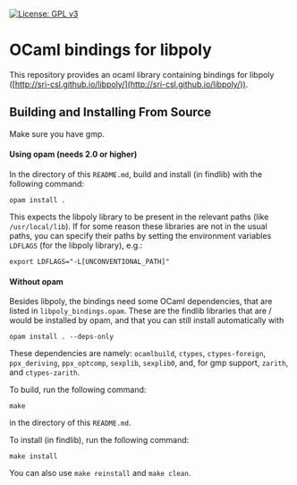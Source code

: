 [![License: GPL v3](https://img.shields.io/badge/License-GPLv3-blue.svg)](https://www.gnu.org/licenses/gpl-3.0)

# OCaml bindings for libpoly

This repository provides an ocaml library containing bindings for libpoly ([http://sri-csl.github.io/libpoly/](http://sri-csl.github.io/libpoly/)).

## Building and Installing From Source

Make sure you have gmp.

#### Using opam (needs 2.0 or higher)

In the directory of this `README.md`, build and install (in findlib) with the following command:

```
opam install .
```
This expects the libpoly library to be present in the relevant paths (like `/usr/local/lib`). If for some reason these libraries are not in the usual paths, you can specify their paths by setting 
the environment variables `LDFLAGS` (for the libpoly library), e.g.:

```
export LDFLAGS="-L[UNCONVENTIONAL_PATH]"
```

#### Without opam

Besides libpoly, the bindings need some OCaml dependencies, that are listed in `libpoly_bindings.opam`. These are the findlib libraries that are / would be installed by opam, and that you can still install automatically with

```
opam install . --deps-only
```
These dependencies are namely: `ocamlbuild`, `ctypes`, `ctypes-foreign`, `ppx_deriving`, `ppx_optcomp`, `sexplib`, `sexplib0`, and, for gmp support, `zarith`, and `ctypes-zarith`.

To build, run the following command:
```
make
```
in the directory of this `README.md`.

To install (in findlib), run the following command:
```
make install
```

You can also use `make reinstall` and `make clean`.